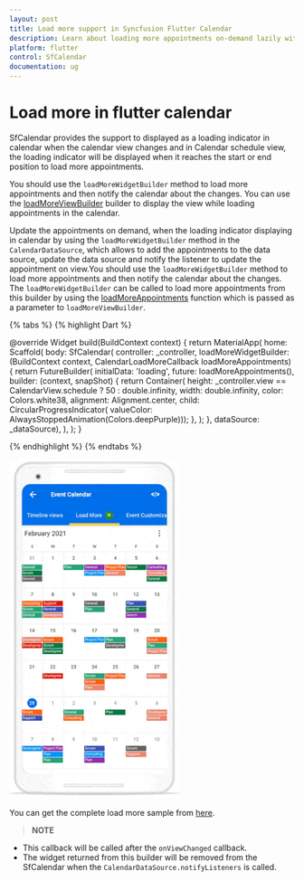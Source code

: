 ```yaml
---
layout: post 
title: Load more support in Syncfusion Flutter Calendar
description: Learn about loading more appointments on-demand lazily with an intuitive UI with Syncfusion Flutter Calendar.
platform: flutter
control: SfCalendar
documentation: ug
---
```


# Load more in flutter calendar

SfCalendar provides the support to displayed as a loading indicator in calendar when the calendar view changes and in Calendar schedule view, the loading indicator will be displayed when it reaches the start or end position to load more appointments.

You should use the `loadMoreWidgetBuilder` method to load more appointments and then notify the calendar about the changes. You can use the [loadMoreViewBuilder](https://pub.dev/documentation/syncfusion_flutter_calendar/latest/calendar/SfCalendar/loadMoreWidgetBuilder.html) builder to display the view while loading appointments in the calendar.

Update the appointments on demand, when the loading indicator displaying in calendar by using the `loadMoreWidgetBuilder` method in the `CalendarDataSource`, which allows to add the appointments to the data source, update the data source and notify the listener to update the appointment on view.You should use the `loadMoreWidgetBuilder` method to load more appointments and then notify the calendar about the changes. The `loadMoreWidgetBuilder` can be called to load more appointments from this builder by using the [loadMoreAppointments](https://pub.dev/documentation/syncfusion_flutter_calendar/latest/calendar/LoadMoreWidgetBuilder.html) function which is passed as a parameter to `loadMoreViewBuilder`.

{% tabs %}
{% highlight Dart %}

@override
Widget build(BuildContext context) {
    return MaterialApp(
      home: Scaffold(
        body: SfCalendar(
            controller: _controller,
            loadMoreWidgetBuilder:
                (BuildContext context, CalendarLoadMoreCallback loadMoreAppointments) {
              return FutureBuilder<String>(
                initialData: 'loading',
                future: loadMoreAppointments(),
                builder: (context, snapShot) {
                    return Container(
                        height: _controller.view == CalendarView.schedule ? 50 : double.infinity,
                        width: double.infinity,
                        color: Colors.white38,
                        alignment: Alignment.center,
                        child: CircularProgressIndicator(
                            valueColor:
                                AlwaysStoppedAnimation(Colors.deepPurple)));
                },
              );
            },
            dataSource: _dataSource),
      ),
    );
  }

{% endhighlight %}
{% endtabs %}

![loadMoreWidgetBuilder](images/load-more/loadmore.gif)

You can get the complete load more sample from [here](https://github.com/SyncfusionExamples/lazily-loading-events-flutter-calendar).

>**NOTE**
* This callback will be called after the `onViewChanged` callback.
* The widget returned from this builder will be removed from the SfCalendar when the `CalendarDataSource.notifyListeners` is called.
